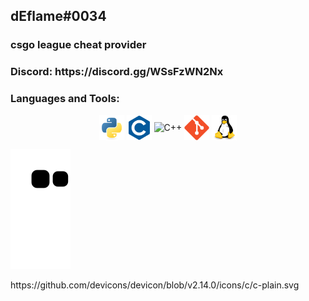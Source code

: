 <h2 lign="left"> dEflame#0034
<h3 lign="left">csgo league cheat provider </h3>
<h3 lign="left">Discord: https://discord.gg/WSsFzWN2Nx</h3>
  

<h3 align="left">Languages and Tools:</h3>
<div align="center" style="display: inline_block">
  <img align="center" height="40" width="40" src="https://github.com/devicons/devicon/blob/v2.14.0/icons/python/python-original.svg" alt="Python" />
  <img align="center" height="40" width="40" src="https://github.com/devicons/devicon/blob/v2.14.0/icons/c/c-plain.svg" alt="C" />
  <img align="center" height="40" width="40" src="https://github.com/Benio101/cpp-logo/blob/master/cpp_logo.svg" alt="C++" />
  <img align="center" height="40" width="40" src="https://github.com/devicons/devicon/blob/v2.14.0/icons/git/git-original.svg" alt="Git" />
  <img align="center" height="40" width="40" src="https://github.com/devicons/devicon/blob/v2.14.0/icons/linux/linux-original.svg" alt="Linux" />
</div>

![Snake animation](https://github.com/rafaballerini/rafaballerini/blob/output/github-contribution-grid-snake.svg)
 
</div>
https://github.com/devicons/devicon/blob/v2.14.0/icons/c/c-plain.svg
